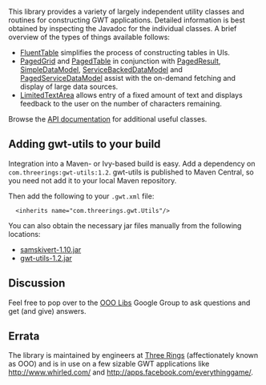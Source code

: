 This library provides a variety of largely independent utility classes and routines for constructing GWT applications. Detailed information is best obtained by inspecting the Javadoc for the individual classes. A brief overview of the types of things available follows:

* [FluentTable](http://ooo-gwt-utils.googlecode.com/svn/apidocs/com/threerings/gwt/ui/FluentTable.html)
  simplifies the process of constructing tables in UIs.
* [PagedGrid](http://ooo-gwt-utils.googlecode.com/svn/apidocs/com/threerings/gwt/ui/PagedGrid.html) and [PagedTable](http://ooo-gwt-utils.googlecode.com/svn/apidocs/com/threerings/gwt/ui/PagedTable.html) in conjunction with [PagedResult](http://ooo-gwt-utils.googlecode.com/svn/apidocs/com/threerings/gwt/util/PagedResult.html), [SimpleDataModel](http://ooo-gwt-utils.googlecode.com/svn/apidocs/com/threerings/gwt/util/SimpleDataModel.html), [ServiceBackedDataModel](http://ooo-gwt-utils.googlecode.com/svn/apidocs/com/threerings/gwt/util/ServiceBackedDataModel.html) and [PagedServiceDataModel](http://ooo-gwt-utils.googlecode.com/svn/apidocs/com/threerings/gwt/util/PagedServiceDataModel.html)
  assist with the on-demand fetching and display of large data sources.
* [LimitedTextArea](http://ooo-gwt-utils.googlecode.com/svn/apidocs/com/threerings/gwt/ui/LimitedTextArea.html)
  allows entry of a fixed amount of text and displays feedback to the user on the number of
  characters remaining.

Browse the [API
documentation](http://ooo-gwt-utils.googlecode.com/svn/apidocs/overview-summary.html) for
additional useful classes.

## Adding gwt-utils to your build

Integration into a Maven- or Ivy-based build is easy. Add a dependency on
`com.threerings:gwt-utils:1.2`. gwt-utils is published to Maven Central, so you need not add it to
your local Maven repository.

Then add the following to your `.gwt.xml` file:

```
  <inherits name="com.threerings.gwt.Utils"/>
```

You can also obtain the necessary jar files manually from the following locations:

* [samskivert-1.10.jar](http://repo1.maven.org/maven2/com/samskivert/samskivert/1.10/samskivert-1.10.jar)
* [gwt-utils-1.2.jar](http://repo1.maven.org/maven2/com/threerings/gwt-utils/1.2/gwt-utils-1.2.jar)

## Discussion
Feel free to pop over to the [OOO Libs](http://groups.google.com/group/ooo-libs) Google Group to
ask questions and get (and give) answers.

## Errata
The library is maintained by engineers at [Three Rings](http://www.threerings.net/) (affectionately
known as OOO) and is in use on a few sizable GWT applications like http://www.whirled.com/ and
http://apps.facebook.com/everythinggame/.
